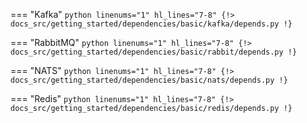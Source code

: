 === "Kafka"
    ```python linenums="1" hl_lines="7-8"
    {!> docs_src/getting_started/dependencies/basic/kafka/depends.py !}
    ```

=== "RabbitMQ"
    ```python linenums="1" hl_lines="7-8"
    {!> docs_src/getting_started/dependencies/basic/rabbit/depends.py !}
    ```

=== "NATS"
    ```python linenums="1" hl_lines="7-8"
    {!> docs_src/getting_started/dependencies/basic/nats/depends.py !}
    ```

=== "Redis"
    ```python linenums="1" hl_lines="7-8"
    {!> docs_src/getting_started/dependencies/basic/redis/depends.py !}
    ```
